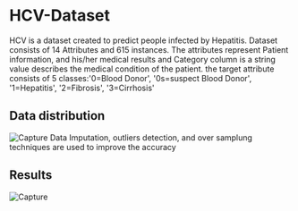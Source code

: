 # HCV-Dataset
HCV is a dataset created to predict people infected by Hepatitis.
Dataset consists of 14 Attributes and 615 instances. 
The attributes represent Patient information, and his/her medical results and Category column is a string value describes the medical condition of the patient.
the target attribute consists of 5 classes:'0=Blood Donor', '0s=suspect Blood Donor', '1=Hepatitis', '2=Fibrosis', '3=Cirrhosis'
## Data distribution
![Capture](https://user-images.githubusercontent.com/51533671/126074515-707c2664-b10b-4595-8b9c-8153e3153e2d.JPG)
Data Imputation, outliers detection, and over samplung techniques are used to improve the accuracy
## Results
![Capture](https://user-images.githubusercontent.com/51533671/126074589-67135af6-4106-42bc-bf15-0380707f5146.JPG)
